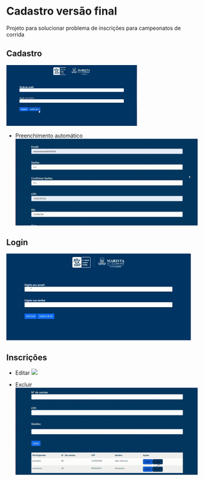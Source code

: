 # Cadastro versão final
Projeto para solucionar problema de inscrições para campeonatos de corrida 

## Cadastro    

<img src="imgs/cadastro.gif">

* Preenchimento automático <img src="imgs/cep.gif">  





## Login  
<img src="imgs/login.gif">  



## Inscrições
* Editar <img src="imgs/editando.gif">  

* Excluir<img src="imgs/excluindo.gif">  


